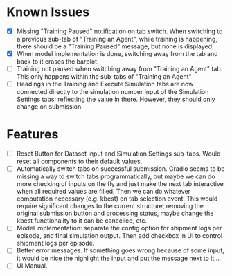 # Known Issues

- [X] Missing "Training Paused" notification on tab switch. When switching to a previous sub-tab of "Training an Agent", while training is happening, there should be a "Training Paused" message, but none is displayed.
- [X] When model implementation is done, switching away from the tab and back to it erases the barplot.
- [ ] Training not paused when switching away from "Training an Agent" tab. This only happens within the sub-tabs of "Training an Agent"
- [ ] Headings in the Training and Execute Simulation tabs are now connected directly to the simulation number input of the Simulation Settings tabs; reflecting the value in there. However, they should only change on submission.

# Features

- [ ] Reset Button for Dataset Input and Simulation Settings sub-tabs. Would reset all components to their default values.
- [ ] Automatically switch tabs on successful submission. Gradio seems to be missing a way to switch tabs programmatically, but maybe we can do more checking of inputs on the fly and just make the next tab interactive when all required values are filled. Then we can do whatever computation necessary (e.g. kbest) on tab selection event. This would require significant changes to the current structure, removing the original submission button and processing status, maybe change the kbest functionality to it can be cancelled, etc.
- [ ] Model implementation: separate the config option for shipment logs per episode, and final simulation output. Then add checkbox in UI to control shipment logs per episode.
- [ ] Better error messages. If something goes wrong because of some input, it would be nice the highlight the input and put the message next to it...
- [ ] UI Manual.